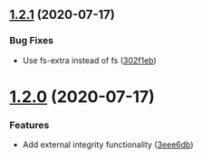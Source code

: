 ## [1.2.1](https://github.com/JonasKruckenberg/rollup-plugin-sri/compare/v1.2.0...v1.2.1) (2020-07-17)


### Bug Fixes

* Use fs-extra instead of fs ([302f1eb](https://github.com/JonasKruckenberg/rollup-plugin-sri/commit/302f1ebbe29c353645f2b387d2f73b65792311ff))

# [1.2.0](https://github.com/JonasKruckenberg/rollup-plugin-sri/compare/v1.1.1...v1.2.0) (2020-07-17)


### Features

* Add external integrity functionality ([3eee6db](https://github.com/JonasKruckenberg/rollup-plugin-sri/commit/3eee6db4d45e7ed86147efad513d60f47d783f31))
